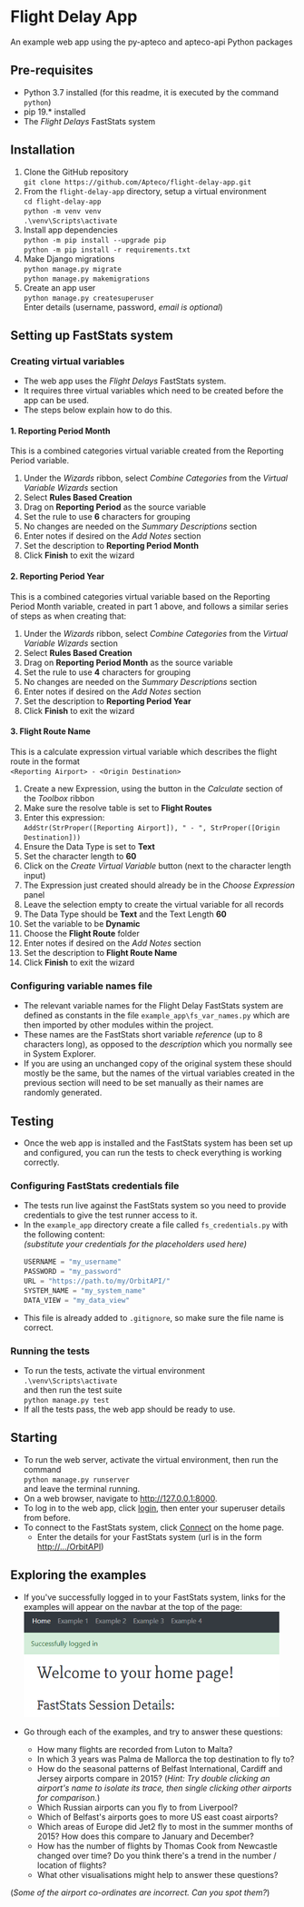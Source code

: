 # Flight Delay App
An example web app using the py-apteco and apteco-api Python packages

## Pre-requisites
- Python 3.7 installed (for this readme, it is executed by the command `python`)
- pip 19.* installed
- The _Flight Delays_ FastStats system

## Installation
1. Clone the GitHub repository  
    `git clone https://github.com/Apteco/flight-delay-app.git`
2. From the `flight-delay-app` directory, setup a virtual environment  
    `cd flight-delay-app`  
    `python -m venv venv`  
    `.\venv\Scripts\activate`
3. Install app dependencies  
    `python -m pip install --upgrade pip`  
    `python -m pip install -r requirements.txt`
4. Make Django migrations  
    `python manage.py migrate`  
    `python manage.py makemigrations`
5. Create an app user  
    `python manage.py createsuperuser`  
    Enter details (username, password, _email is optional_)

## Setting up FastStats system

### Creating virtual variables

- The web app uses the _Flight Delays_ FastStats system.
- It requires three virtual variables
  which need to be created before the app can be used.
- The steps below explain how to do this.

#### 1. Reporting Period Month
    
This is a combined categories virtual variable
created from the Reporting Period variable.

1. Under the _Wizards_ ribbon,
select _Combine Categories_ from the _Virtual Variable Wizards_ section
2. Select **Rules Based Creation**
3. Drag on **Reporting Period** as the source variable
4. Set the rule to use **6** characters for grouping
5. No changes are needed on the _Summary Descriptions_ section
6. Enter notes if desired on the _Add Notes_ section
7. Set the description to **Reporting Period Month**
8. Click **Finish** to exit the wizard

#### 2. Reporting Period Year
This is a combined categories virtual variable
based on the Reporting Period Month variable, created in part 1 above,
and follows a similar series of steps as when creating that:

1. Under the _Wizards_ ribbon,
select _Combine Categories_ from the _Virtual Variable Wizards_ section
2. Select **Rules Based Creation**
3. Drag on **Reporting Period Month** as the source variable
4. Set the rule to use **4** characters for grouping
5. No changes are needed on the _Summary Descriptions_ section
6. Enter notes if desired on the _Add Notes_ section
7. Set the description to **Reporting Period Year**
8. Click **Finish** to exit the wizard

#### 3. Flight Route Name  
This is a calculate expression virtual variable
which describes the flight route in the format  
`<Reporting Airport> - <Origin Destination>`

1.  Create a new Expression,
    using the button in the _Calculate_ section of the _Toolbox_ ribbon
2.  Make sure the resolve table is set to **Flight Routes**
3.  Enter this expression:  
    `AddStr(StrProper([Reporting Airport]), " - ", StrProper([Origin Destination]))`
4.  Ensure the Data Type is set to **Text**
5.  Set the character length to **60**
6.  Click on the _Create Virtual Variable_ button
    (next to the character length input)
7.  The Expression just created should already be in the _Choose Expression_ panel
8.  Leave the selection empty to create the virtual variable for all records
9.  The Data Type should be **Text** and the Text Length **60**
10. Set the variable to be **Dynamic**
11. Choose the **Flight Route** folder
12. Enter notes if desired on the _Add Notes_ section
13. Set the description to **Flight Route Name**
14. Click **Finish** to exit the wizard

### Configuring variable names file

- The relevant variable names for the Flight Delay FastStats system
  are defined as constants in the file `example_app\fs_var_names.py`
  which are then imported by other modules within the project.
- These names are the FastStats short variable _reference_ (up to 8 characters long),
  as opposed to the _description_ which you normally see in System Explorer.
- If you are using an unchanged copy of the original system
  these should mostly be the same,
  but the names of the virtual variables created in the previous section
  will need to be set manually as their names are randomly generated.

## Testing

- Once the web app is installed
  and the FastStats system has been set up and configured,
  you can run the tests to check everything is working correctly.

### Configuring FastStats credentials file

- The tests run live against the FastStats system 
  so you need to provide credentials to give the test runner access to it.
- In the `example_app` directory create a file called `fs_credentials.py`
  with the following content:  
  _(substitute your credentials for the placeholders used here)_
  ```python
  USERNAME = "my_username"
  PASSWORD = "my_password"
  URL = "https://path.to/my/OrbitAPI/"
  SYSTEM_NAME = "my_system_name"
  DATA_VIEW = "my_data_view"
  ```
- This file is already added to `.gitignore`, so make sure the file name is correct.

### Running the tests

- To run the tests, activate the virtual environment   
  `.\venv\Scripts\activate`  
  and then run the test suite  
  `python manage.py test`
- If all the tests pass, the web app should be ready to use.

## Starting
- To run the web server, activate the virtual environment,
  then run the command  
  `python manage.py runserver`  
  and leave the terminal running.
- On a web browser, navigate to http://127.0.0.1:8000.
- To log in to the web app, click [login](http://127.0.0.1:8000/login_local/), then enter your superuser details from before.
- To connect to the FastStats system, click [Connect](http://127.0.0.1:8000/login_api/) on the home page.
    - Enter the details for your FastStats system (url is in the form [http://.../OrbitAPI]())

## Exploring the examples
- If you've successfully logged in to your FastStats system, links for the examples will appear on the navbar at the top of the page:  
    <img src="static/readme_navbar_snippet.PNG" alt="Home navbar" width="450"/>

- Go through each of the examples, and try to answer these questions:
    - How many flights are recorded from Luton to Malta?
    - In which 3 years was Palma de Mallorca the top destination to fly to?
    - How do the seasonal patterns of Belfast International, Cardiff and Jersey airports compare in 2015? (_Hint: Try double clicking an airport's name to isolate its trace, then single clicking other airports for comparison._)
    - Which Russian airports can you fly to from Liverpool?
    - Which of Belfast's airports goes to more US east coast airports?
    - Which areas of Europe did Jet2 fly to most in the summer months of 2015? 
    How does this compare to January and December?
    - How has the number of flights by Thomas Cook from Newcastle changed over time? 
    Do you think there's a trend in the number / location of flights?
    - What other visualisations might help to answer these questions?
    
(_Some of the airport co-ordinates are incorrect. Can you spot them?_)
